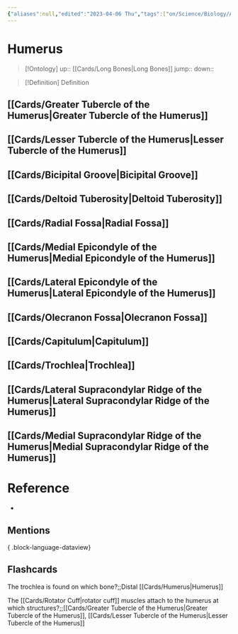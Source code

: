 ```yaml
---
{"aliases":null,"edited":"2023-04-06 Thu","tags":["on/Science/Biology/Anatomy","Uni/OMT1","Uni/LFS122","flashcards/LFS122"],"date created":"2023-04-03 Mon","dg-publish":true,"permalink":"/cards/humerus/","dgPassFrontmatter":true}
---
```


# Humerus

> [!Ontology]
> up:: [[Cards/Long Bones\|Long Bones]]
> jump::
> down:: 

> [!Definition] Definition

## [[Cards/Greater Tubercle of the Humerus\|Greater Tubercle of the Humerus]]

## [[Cards/Lesser Tubercle of the Humerus\|Lesser Tubercle of the Humerus]]

## [[Cards/Bicipital Groove\|Bicipital Groove]]

## [[Cards/Deltoid Tuberosity\|Deltoid Tuberosity]]

## [[Cards/Radial Fossa\|Radial Fossa]]

## [[Cards/Medial Epicondyle of the Humerus\|Medial Epicondyle of the Humerus]]

## [[Cards/Lateral Epicondyle of the Humerus\|Lateral Epicondyle of the Humerus]]

## [[Cards/Olecranon Fossa\|Olecranon Fossa]]

## [[Cards/Capitulum\|Capitulum]]

## [[Cards/Trochlea\|Trochlea]]

## [[Cards/Lateral Supracondylar Ridge of the Humerus\|Lateral Supracondylar Ridge of the Humerus]]

## [[Cards/Medial Supracondylar Ridge of the Humerus\|Medial Supracondylar Ridge of the Humerus]]

# Reference

- 

## Mentions


{ .block-language-dataview}

## Flashcards

The trochlea is found on which bone?;;Distal [[Cards/Humerus\|Humerus]]
<!--SR:!2023-11-01,9,250-->

The [[Cards/Rotator Cuff\|rotator cuff]] muscles attach to the humerus at which structures?;;[[Cards/Greater Tubercle of the Humerus\|Greater Tubercle of the Humerus]], [[Cards/Lesser Tubercle of the Humerus\|Lesser Tubercle of the Humerus]]
<!--SR:!2023-10-31,8,250-->